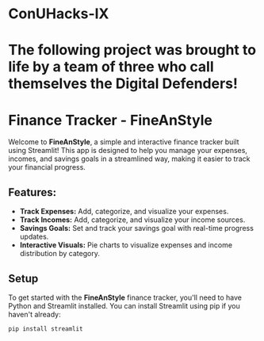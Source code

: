 # ConUHacks-IX
# The following project was brought to life by a team of three who call themselves the Digital Defenders!
# Finance Tracker - FineAnStyle

Welcome to **FineAnStyle**, a simple and interactive finance tracker built using Streamlit! This app is designed to help you manage your expenses, incomes, and savings goals in a streamlined way, making it easier to track your financial progress.

## Features:
- **Track Expenses:** Add, categorize, and visualize your expenses.
- **Track Incomes:** Add, categorize, and visualize your income sources.
- **Savings Goals:** Set and track your savings goal with real-time progress updates.
- **Interactive Visuals:** Pie charts to visualize expenses and income distribution by category.

## Setup

To get started with the **FineAnStyle** finance tracker, you'll need to have Python and Streamlit installed. You can install Streamlit using pip if you haven't already:

```bash
pip install streamlit
